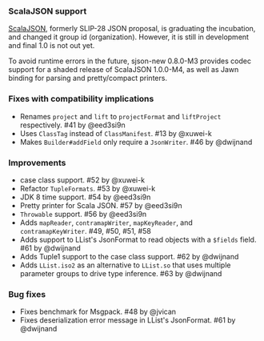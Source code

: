 ### ScalaJSON support

[ScalaJSON](https://github.com/mdedetrich/scalajson), formerly SLIP-28 JSON proposal, is graduating the incubation, and changed it group id (organization). However, it is still in development and final 1.0 is not out yet.

To avoid runtime errors in the future, sjson-new 0.8.0-M3 provides codec support for a shaded release of ScalaJSON 1.0.0-M4, as well as Jawn binding for parsing and pretty/compact printers.

### Fixes with compatibility implications

- Renames `project` and `lift` to `projectFormat` and `liftProject` respectively. #41 by @eed3si9n
- Uses `ClassTag` instead of `ClassManifest`. #13 by @xuwei-k
- Makes `Builder#addField` only require a `JsonWriter`. #46 by @dwijnand

### Improvements

- case class support. #52 by @xuwei-k
- Refactor `TupleFormats`. #53 by @xuwei-k
- JDK 8 time support. #54 by @eed3si9n
- Pretty printer for Scala JSON. #57 by @eed3si9n
- `Throwable` support. #56 by @eed3si9n
- Adds `mapReader`, `contramapWriter`, `mapKeyReader`, and `contramapKeyWriter`. #49, #50, #51, #58
- Adds support to LList's JsonFormat to read objects with a `$fields` field. #61 by @dwijnand
- Adds Tuple1 support to the case class support. #62 by @dwijnand
- Adds `LList.iso2` as an alternative to `LList.so` that uses multiple parameter groups to drive type inference. #63 by @dwijnand

### Bug fixes

- Fixes benchmark for Msgpack. #48 by @jvican
- Fixes deserialization error message in LList's JsonFormat. #61 by @dwijnand
